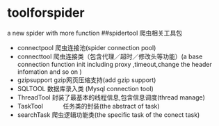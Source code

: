# toolforspider
a new spider with more function
##spidertool 爬虫相关工具包
* connectpool    爬虫连接池(spider connection pool)
* connecttool     爬虫连接类（包含代理／超时／修改头等功能）(a base connection function init including proxy ,timeout,change the header infomation and so on )
* gzipsupport		 gzip网页压缩支持(add gzip support)
* SQLTOOL	          数据库录入类 (Mysql connection tool)
* ThreadTool       封装了最基本的线程信息,包含信息调度(thread manage)
* TaskTool 　　　任务类的封装(the abstract of task)
* searchTask			爬虫逻辑功能类(the specific task of the conect task)